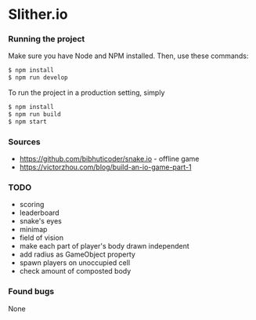 # Slither.io

### Running the project
Make sure you have Node and NPM installed.
Then, use these commands:
```bash
$ npm install
$ npm run develop
```

To run the project in a production setting, simply

```bash
$ npm install
$ npm run build
$ npm start
```


### Sources
- https://github.com/bibhuticoder/snake.io - offline game
- https://victorzhou.com/blog/build-an-io-game-part-1 


### TODO
- scoring
- leaderboard
- snake's eyes
- minimap
- field of vision
- make each part of player's body drawn independent
- add radius as GameObject property
- spawn players on unoccupied cell
- check amount of composted body


### Found bugs
None